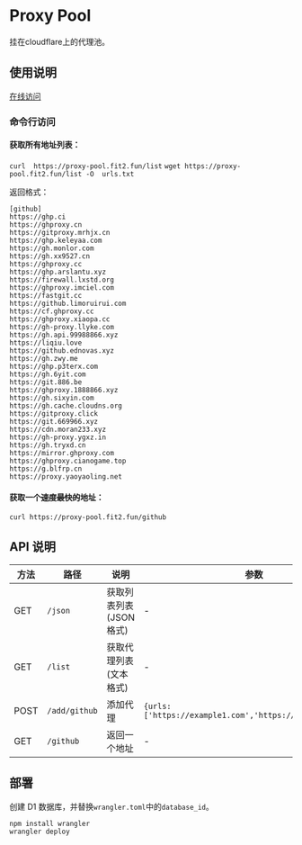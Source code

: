 # Proxy Pool

挂在cloudflare上的代理池。

## 使用说明

[在线访问](https://proxy-pool.fit2.fun)

### 命令行访问

#### 获取所有地址列表：

`curl  https://proxy-pool.fit2.fun/list`
`wget https://proxy-pool.fit2.fun/list -O  urls.txt`

返回格式：

```
[github]
https://ghp.ci
https://ghproxy.cn
https://gitproxy.mrhjx.cn
https://ghp.keleyaa.com
https://gh.monlor.com
https://gh.xx9527.cn
https://ghproxy.cc
https://ghp.arslantu.xyz
https://firewall.lxstd.org
https://ghproxy.imciel.com
https://fastgit.cc
https://github.limoruirui.com
https://cf.ghproxy.cc
https://ghproxy.xiaopa.cc
https://gh-proxy.llyke.com
https://gh.api.99988866.xyz
https://liqiu.love
https://github.ednovas.xyz
https://gh.zwy.me
https://ghp.p3terx.com
https://gh.6yit.com
https://git.886.be
https://ghproxy.1888866.xyz
https://gh.sixyin.com
https://gh.cache.cloudns.org
https://gitproxy.click
https://git.669966.xyz
https://cdn.moran233.xyz
https://gh-proxy.ygxz.in
https://gh.tryxd.cn
https://mirror.ghproxy.com
https://ghproxy.cianogame.top
https://g.blfrp.cn
https://proxy.yaoyaoling.net

```

#### 获取一个~~速度最快的~~地址：

`curl https://proxy-pool.fit2.fun/github`

## API 说明

| 方法 | 路径          | 说明                    | 参数                                                     |
| ---- | ------------- | ----------------------- | -------------------------------------------------------- |
| GET  | `/json`       | 获取列表列表(JSON 格式) | -                                                        |
| GET  | `/list`       | 获取代理列表(文本格式)  | -                                                        |
| POST | `/add/github` | 添加代理                | `{urls:['https://example1.com','https://example2.com']}` |
| GET  | `/github`     | 返回一个地址            | -                                                        |

## 部署

创建 D1 数据库，并替换`wrangler.toml`中的`database_id`。

```
npm install wrangler
wrangler deploy
```
